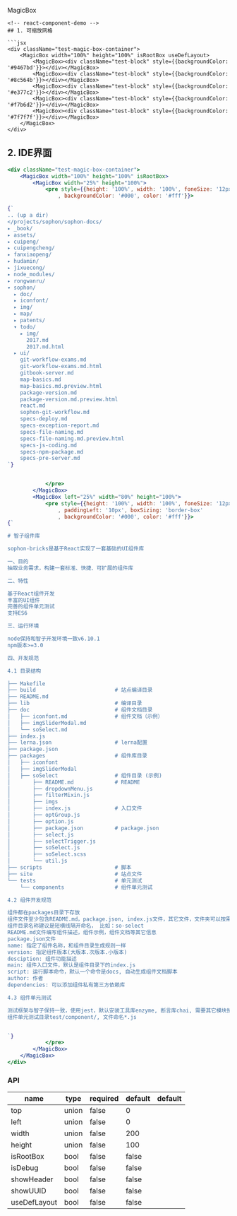 MagicBox

```
<!-- react-component-demo -->
## 1. 可缩放网格

```jsx
<div className="test-magic-box-container">
    <MagicBox width="100%" height="100%" isRootBox useDefLayout>
        <MagicBox><div className="test-block" style={{backgroundColor: '#9467bd'}}></div></MagicBox>
        <MagicBox><div className="test-block" style={{backgroundColor: '#8c564b'}}></div></MagicBox>
        <MagicBox><div className="test-block" style={{backgroundColor: '#e377c2'}}></div></MagicBox>
        <MagicBox><div className="test-block" style={{backgroundColor: '#f7b6d2'}}></div></MagicBox>
        <MagicBox><div className="test-block" style={{backgroundColor: '#7f7f7f'}}></div></MagicBox>
    </MagicBox>
</div>
```



## 2. IDE界面

```jsx
<div className="test-magic-box-container">
    <MagicBox width="100%" height="100%" isRootBox>
        <MagicBox width="25%" height="100%">
            <pre style={{height: '100%', width: '100%', foneSize: '12px'
                , backgroundColor: '#000', color: '#fff'}}>

{`
.. (up a dir)
</projects/sophon/sophon-docs/
▸ _book/
▸ assets/
▸ cuipeng/
▸ cuipengcheng/
▸ fanxiaopeng/
▸ hudamin/
▸ jixuecong/
▸ node_modules/
▸ rongwanru/
▾ sophon/
  ▸ doc/
  ▸ iconfont/
  ▸ img/
  ▸ map/
  ▸ patents/
  ▾ todo/
    ▸ img/
      2017.md
      2017.md.html
  ▸ ui/
    git-workflow-exams.md
    git-workflow-exams.md.html
    gitbook-server.md
    map-basics.md
    map-basics.md.preview.html
    package-version.md
    package-version.md.preview.html
    react.md
    sophon-git-workflow.md
    specs-deploy.md
    specs-exception-report.md
    specs-file-naming.md
    specs-file-naming.md.preview.html
    specs-js-coding.md
    specs-npm-package.md
    specs-pre-server.md
`}


            </pre>
        </MagicBox>
        <MagicBox left="25%" width="80%" height="100%">
            <pre style={{height: '100%', width: '100%', foneSize: '12px'
                , paddingLeft: '10px', boxSizing: 'border-box'
                , backgroundColor: '#000', color: '#fff'}}>
{`

# 智子组件库

sophon-bricks是基于React实现了一套基础的UI组件库

一、目的
抽取业务需求，构建一套标准、快捷、可扩展的组件库

二、特性

基于React组件开发
丰富的UI组件
完善的组件单元测试
支持ES6

三、运行环境

node保持和智子开发环境一致v6.10.1
npm版本>=3.0

四、开发规范

4.1 目录结构

├── Makefile
├── build                         # 站点编译目录
├── README.md
├── lib                           # 编译目录
├── doc                           # 组件文档目录
│   ├── iconfont.md               # 组件文档（示例）
│   ├── imgSliderModal.md
│   └── soSelect.md
├── index.js
├── lerna.json                    # lerna配置
├── package.json
├── packages                      # 组件库目录
│   ├── iconfont
│   ├── imgSliderModal
│   ├── soSelect                  # 组件目录 (示例)
│       ├── README.md             # README
│       ├── dropdownMenu.js
│       ├── filterMixin.js
│       ├── imgs
│       ├── index.js              # 入口文件
│       ├── optGroup.js
│       ├── option.js
│       ├── package.json          # package.json
│       ├── select.js
│       ├── selectTrigger.js
│       ├── soSelect.js
│       ├── soSelect.scss
│       └── util.js
├── scripts                       # 脚本
├── site                          # 站点文件
└── tests                         # 单元测试
    └── components                # 组件单元测试

4.2 组件开发规范

组件都在packages目录下存放
组件文件至少包含README.md，package.json, index.js文件，其它文件，文件夹可以按需添加
组件目录名称建议是短横线隔开命名， 比如：so-select
README.md文件编写组件描述，组件示例，组件文档等其它信息
package.json文件
name: 指定了组件名称，和组件目录生成规则一样
version: 指定组件版本(大版本.次版本.小版本)
desciption: 组件功能描述
main: 组件入口文件，默认是组件目录下的index.js
script: 运行脚本命令，默认一个命令是docs, 自动生成组件文档脚本
author: 作者
dependencies: 可以添加组件私有第三方依赖库

4.3 组件单元测试

测试框架与智子保持一致，使用jest，默认安装工具库enzyme, 断言库chai, 需要其它模块按需添加
组件单元测试目录test/component/, 文件命名*.js


`}
            </pre>
        </MagicBox>
    </MagicBox>
</div>
```
<!-- react-component-demo:end -->

### API
<!-- react-component-api -->
<table>
<thead>
    <tr>
        <th>name</th>
        <th>type</th>
        <th>required</th>
        <th>default</th>
        <th>default</th>
    </tr>
</thead>
<tbody>
        <tr>
            <td>top</td>
            <td>union</td>
            <td>false</td>
            <td>0</td>
            <td></td>
        </tr>
        <tr>
            <td>left</td>
            <td>union</td>
            <td>false</td>
            <td>0</td>
            <td></td>
        </tr>
        <tr>
            <td>width</td>
            <td>union</td>
            <td>false</td>
            <td>200</td>
            <td></td>
        </tr>
        <tr>
            <td>height</td>
            <td>union</td>
            <td>false</td>
            <td>100</td>
            <td></td>
        </tr>
        <tr>
            <td>isRootBox</td>
            <td>bool</td>
            <td>false</td>
            <td>false</td>
            <td></td>
        </tr>
        <tr>
            <td>isDebug</td>
            <td>bool</td>
            <td>false</td>
            <td>false</td>
            <td></td>
        </tr>
        <tr>
            <td>showHeader</td>
            <td>bool</td>
            <td>false</td>
            <td>false</td>
            <td></td>
        </tr>
        <tr>
            <td>showUUID</td>
            <td>bool</td>
            <td>false</td>
            <td>false</td>
            <td></td>
        </tr>
        <tr>
            <td>useDefLayout</td>
            <td>bool</td>
            <td>false</td>
            <td>false</td>
            <td></td>
        </tr>
</tbody>
</table>
<!-- react-component-api:end -->


